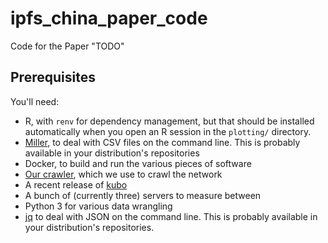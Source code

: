 # ipfs_china_paper_code
Code for the Paper "TODO"

## Prerequisites

You'll need:
- R, with `renv` for dependency management, but that should be installed automatically when you open an R session in the `plotting/` directory.
- [Miller](https://github.com/johnkerl/miller/), to deal with CSV files on the command line.
    This is probably available in your distribution's repositories
- Docker, to build and run the various pieces of software
- [Our crawler](https://github.com/trudi-group/ipfs-crawler), which we use to crawl the network
- A recent release of [kubo](https://github.com/ipfs/kubo)
- A bunch of (currently three) servers to measure between
- Python 3 for various data wrangling
- [jq](https://jqlang.github.io/jq/) to deal with JSON on the command line.
    This is probably available in your distribution's repositories.


